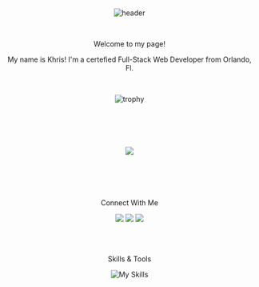 <div align="center">
  
  <br>

![header](https://capsule-render.vercel.app/api?type=cylinder&animation=fadeIn&theme=tokyonight&height250&section=header&text=Khris%20Soto&desc=Web%20Developer&descAlignY=85&fontSize=80)
  
  <br>
  <p>Welcome to my page!</p>
  <p>My name is Khris! I'm a certefied Full-Stack Web Developer from Orlando, Fl.</p>
  <br>
  
  ![trophy](https://github-profile-trophy.vercel.app/?username=ksoto18&theme=onedark)
  
 </div>
  
 
<br><br>

<div align="center">
  
  #

  <a href="https://ksoto18.github.io/Portfolio-React/" target="blank"><img src="https://capsule-render.vercel.app/api?type=transparent&animation=twinkling&theme=tokyonight&height=200&section=header&text=PORTFOLIO&fontSize=50" /></a>
  
  #
  
</div>
  
<br><br>


<div align="center">
  
 Connect With Me
  
<a href="https://www.linkedin.com/in/khristel-soto-9468a6259/" target="blank"><img src="https://skillicons.dev/icons?i=linkedin"/></a>
<a href="https://discordapp.com/users/[296778518954508289]" target="blank"><img src="https://skillicons.dev/icons?i=discord"/></a>
<a href="https://www.codecademy.com/profiles/KSoto18" target="blank"><img src="https://cdn.iconscout.com/icon/free/png-256/code-cademy-3627425-3028736.png?f=avif&w=46"/></a>
  
</div>


<br><br>

<div align="center">

Skills & Tools
  
  ![My Skills](https://skillicons.dev/icons?i=javascript,html,css,jest,jquery,nodejs,react,express,apollo,graphql,mongodb,mysql,bootstrap,materialui,tailwind,git,vscode&perline=17)
  
 
  
  </div>

<br><br>


<div align="center">

<!-- ![GitHub stats](https://github-readme-stats.vercel.app/api?username=KSoto18&theme=aura&show_icons=true)
 -->
            
  </div>
 

 
